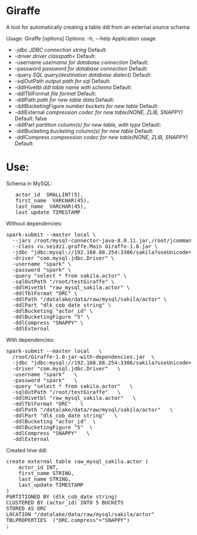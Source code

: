 # Giraffe
A tool for automatically creating a table ddl from an external source schema

Usage: Giraffe [options]
  Options:
    -h, --help
      Application usage
  * -jdbc 
      _JDBC connection string_
      Default: <empty string>
  * -driver 
      _driver classpath<_
      Default: <empty string>
  * -username 
      _username for database connection_
      Default: <empty string>
  * -password
      _password for database connection_
      Default: <empty string>
  * -query
      _SQL query(destination database dialect)_
      Default: <empty string>
  * -sqlOutPath
      _output path for sql_
      Default: <empty string>
  * -ddlHivetbl
      _ddl table name with schema_
      Default: <empty string>
  * -ddlTblFormat
      _file format_
      Default: <empty string>
  * -ddlPath
      _path for new table data_
      Default: <empty string>
  * -ddlBucketingFigure
      _number buckets for new table_
      Default: <empty string>
  * -ddlExternal
      _compression codec for new table(NONE, ZLIB, SNAPPY)_
      Default: false
  * -ddlPart
      _partition column(s) for new table, with type_
      Default: <empty string>
  * -ddlBucketing
      _bucketing column(s) for new table_
      Default: <empty string>
  * -ddlCompress
      _compression codec for new table(NONE, ZLIB, SNAPPY)_
      Default: <empty string>
	  
# Use:
   
Schema in MySQL:  
<pre>   actor_id  SMALLINT(5),  
   first_name  VARCHAR(45),
   last_name  VARCHAR(45),
   last_update TIMESTAMP</pre>
 
 Without dependencies:
<pre>spark-submit --master local \
  --jars /root/mysql-connector-java-8.0.11.jar,/root/jcommander-1.72.jar \
  --class ru.seidzi.graffe.Main Giraffe-1.0.jar \
  -jdbc "jdbc:mysql://192.168.88.254:3306/sakila?useUnicode=true&useJDBCCompliantTimezoneShift=true&serverTimezone=UTC&useLegacyDatetimeCode=false&autoReconnect=true&useSSL=false" \
  -driver "com.mysql.jdbc.Driver" \
  -username "spark" \
  -password "spark" \
  -query "select * from sakila.actor" \
  -sqlOutPath "/root/testGiraffe" \
  -ddlHivetbl "raw_mysql_sakila.actor" \
  -ddlTblFormat "ORC" \
  -ddlPath "/datalake/data/raw/mysql/sakila/actor" \
  -ddlPart "dlk_cob_date string" \
  -ddlBucketing "actor_id" \
  -ddlBucketingFigure "5" \
  -ddlCompress "SNAPPY" \
  -ddlExternal</pre>

With dependencies:
<pre>spark-submit --master local   \
  /root/Giraffe-1.0-jar-with-dependencies.jar  \
  -jdbc "jdbc:mysql://192.168.88.254:3306/sakila?useUnicode=true&useJDBCCompliantTimezoneShift=true&serverTimezone=UTC&useLegacyDatetimeCode=false&autoReconnect=true&useSSL=false"   \
  -driver "com.mysql.jdbc.Driver"   \
  -username "spark"   \
  -password "spark"   \
  -query "select * from sakila.actor"   \
  -sqlOutPath "/root/testGiraffe"   \
  -ddlHivetbl "raw_mysql_sakila.actor"   \
  -ddlTblFormat "ORC"   \
  -ddlPath "/datalake/data/raw/mysql/sakila/actor"   \
  -ddlPart "dlk_cob_date string"   \
  -ddlBucketing "actor_id"  \
  -ddlBucketingFigure "5"  \
  -ddlCompress "SNAPPY"   \
  -ddlExternal</pre>

Created hive ddl:
<pre>create external table raw_mysql_sakila.actor (
	actor_id INT,
	first_name STRING,
	last_name STRING,
	last_update TIMESTAMP
) 
PARTITIONED BY (dlk_cob_date string) 
CLUSTERED BY (actor_id) INTO 5 BUCKETS 
STORED AS ORC
LOCATION "/datalake/data/raw/mysql/sakila/actor"
TBLPROPERTIES  ("ORC.compress"="SNAPPY")
;
</pre>
